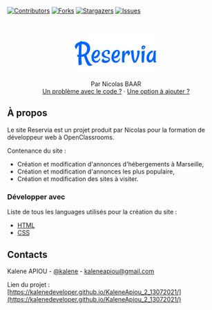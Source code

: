 [![Contributors][contributors-shield]][contributors-url]
[![Forks][forks-shield]][forks-url]
[![Stargazers][stars-shield]][stars-url]
[![Issues][issues-shield]][issues-url]

<br />

<p align="center">
  <a href="https://github.com/NicolasMB3/NicolasBAAR_2_18072021">
    <img src="images/logo/Reservia.svg" alt="Logo">
  </a>

  <p align="center">
    Par Nicolas BAAR
    <br />
    <a href="https://github.com/NicolasMB3/NicolasBAAR_2_18072021/issues">Un problème avec le code ?</a>
    ·
    <a href="https://github.com/NicolasMB3/NicolasBAAR_2_18072021/issues">Une option à ajouter ?</a>
  </p>
</p>

## À propos

Le site Reservia est un projet produit par Nicolas pour la formation de développeur web à OpenClassrooms.

Contenance du site :
* Création et modification d'annonces d'hébergements à Marseille,
* Création et modification d'annonces les plus populaire,
* Création et modification des sites à visiter.

### Développer avec 
Liste de tous les languages utilisés pour la création du site :
* [HTML](https://developer.mozilla.org/fr/docs/Web/HTML)
* [CSS](https://developer.mozilla.org/fr/docs/Web/css)

## Contacts

Kalene APIOU - [@kalene](https://kaleneapiou.fr/) - kaleneapiou@gmail.com

Lien du projet : [https://kalenedeveloper.github.io/KaleneApiou_2_13072021/](https://kalenedeveloper.github.io/KaleneApiou_2_13072021/)

[contributors-shield]: https://img.shields.io/github/contributors/NicolasMB3/NicolasBAAR_2_18072021.svg?style=flat-square
[contributors-url]: https://github.com/NicolasMB3/NicolasBAAR_2_18072021/graphs/contributors
[forks-shield]: https://img.shields.io/github/forks/NicolasMB3/NicolasBAAR_2_18072021.svg?style=flat-square
[forks-url]: https://github.com/NicolasMB3/NicolasBAAR_2_18072021/pulse
[stars-shield]: https://img.shields.io/github/stars/NicolasMB3/NicolasBAAR_2_18072021.svg?style=flat-square
[stars-url]: https://github.com/NicolasMB3/NicolasBAAR_2_18072021/stargazers
[issues-shield]: https://img.shields.io/github/issues/NicolasMB3/NicolasBAAR_2_18072021.svg?style=flat-square
[issues-url]: https://github.com/NicolasMB3/NicolasBAAR_2_18072021/issues
